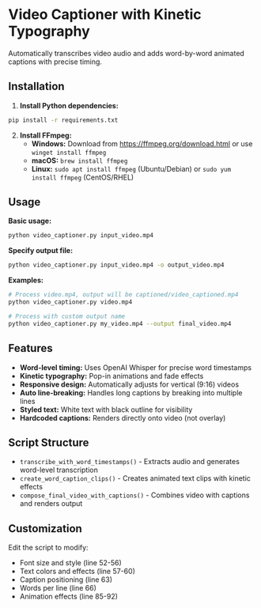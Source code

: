 # Video Captioner with Kinetic Typography

Automatically transcribes video audio and adds word-by-word animated captions with precise timing.

## Installation

1. **Install Python dependencies:**
```bash
pip install -r requirements.txt
```

2. **Install FFmpeg:**
   - **Windows:** Download from https://ffmpeg.org/download.html or use `winget install ffmpeg`
   - **macOS:** `brew install ffmpeg`
   - **Linux:** `sudo apt install ffmpeg` (Ubuntu/Debian) or `sudo yum install ffmpeg` (CentOS/RHEL)

## Usage

**Basic usage:**
```bash
python video_captioner.py input_video.mp4
```

**Specify output file:**
```bash
python video_captioner.py input_video.mp4 -o output_video.mp4
```

**Examples:**
```bash
# Process video.mp4, output will be captioned/video_captioned.mp4
python video_captioner.py video.mp4

# Process with custom output name
python video_captioner.py my_video.mp4 --output final_video.mp4
```

## Features

- **Word-level timing:** Uses OpenAI Whisper for precise word timestamps
- **Kinetic typography:** Pop-in animations and fade effects
- **Responsive design:** Automatically adjusts for vertical (9:16) videos
- **Auto line-breaking:** Handles long captions by breaking into multiple lines
- **Styled text:** White text with black outline for visibility
- **Hardcoded captions:** Renders directly onto video (not overlay)

## Script Structure

- `transcribe_with_word_timestamps()` - Extracts audio and generates word-level transcription
- `create_word_caption_clips()` - Creates animated text clips with kinetic effects
- `compose_final_video_with_captions()` - Combines video with captions and renders output

## Customization

Edit the script to modify:
- Font size and style (line 52-56)
- Text colors and effects (line 57-60)
- Caption positioning (line 63)
- Words per line (line 66)
- Animation effects (line 85-92)